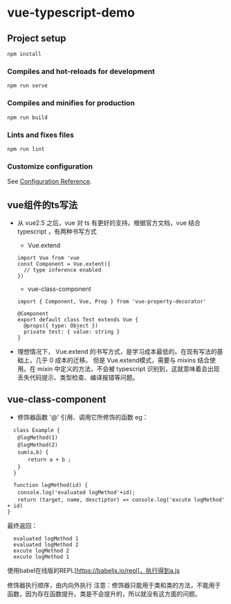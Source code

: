 # vue-typescript-demo

## Project setup
```
npm install
```

### Compiles and hot-reloads for development
```
npm run serve
```

### Compiles and minifies for production
```
npm run build
```

### Lints and fixes files
```
npm run lint
```

### Customize configuration
See [Configuration Reference](https://cli.vuejs.org/config/).


## vue组件的ts写法
- 从 vue2.5 之后，vue 对 ts 有更好的支持。根据官方文档，vue 结合 typescript ，有两种书写方式
  - Vue.extend
  ```
  import Vue from 'vue
  const Component = Vue.extent({
    // type inference enabled
  })
  ```

  - vue-class-component
  ```
  import { Component, Vue, Prop } from 'vue-property-decorator'

  @Component
  export default class Test extends Vue {
    @props({ type: Object })
    private test: { value: string }
  }
  ```
- 理想情况下， Vue.extend 的书写方式，是学习成本最低的。在现有写法的基础上，几乎 0 成本的迁移。
但是 Vue.extend模式，需要与 mixins 结合使用。在 mixin 中定义的方法，不会被 typescript 识别到，这就意味着会出现丢失代码提示、类型检查、编译报错等问题。


## vue-class-component
- 修饰器函数 '@'
  引用、调用它所修饰的函数
eg：
```
  class Example {
　　@logMethod(1)
　　@logMethod(2)
　　sum(a,b) {
　　　　return a + b ;
　　}
  }

  function logMethod(id) {
　　console.log('evaluated logMethod'+id);
　　return (target, name, desctiptor) => console.log('excute logMethod' + id)
}
```

最终返回：
```
  evaluated logMethod 1
  evaluated logMethod 2
  excute logMethod 2
  excute logMethod 1
```

使用babel在线版的REPL[https://babeljs.io/repl]，执行得到a.js

修饰器执行顺序，由内向外执行
注意：修饰器只能用于类和类的方法，不能用于函数，因为存在函数提升。类是不会提升的，所以就没有这方面的问题。
